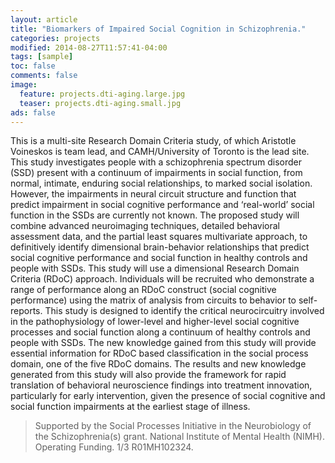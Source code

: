 ```yaml
---
layout: article
title: "Biomarkers of Impaired Social Cognition in Schizophrenia."
categories: projects
modified: 2014-08-27T11:57:41-04:00
tags: [sample]
toc: false
comments: false
image:
  feature: projects.dti-aging.large.jpg
  teaser: projects.dti-aging.small.jpg
ads: false
---
```

This is a multi-site Research Domain Criteria study, of which Aristotle Voineskos is team lead, and CAMH/University of Toronto is the lead site. This study investigates people with a schizophrenia spectrum disorder (SSD) present with a continuum of impairments in social function, from normal, intimate, enduring social relationships, to marked social isolation. However, the impairments in neural circuit structure and function that predict impairment in social cognitive performance and ‘real-world’ social function in the SSDs are currently not known. The proposed study will combine advanced neuroimaging techniques, detailed behavioral assessment data, and the partial least squares multivariate approach, to definitively identify dimensional brain-behavior relationships that predict social cognitive performance and social function in healthy controls and people with SSDs. This study will use a dimensional Research Domain Criteria (RDoC) approach. Individuals will be recruited who demonstrate a range of performance along an RDoC construct (social cognitive performance) using the matrix of analysis from circuits to behavior to self-reports. This study is designed to identify the critical neurocircuitry involved in the pathophysiology of lower-level and higher-level social cognitive processes and social function along a continuum of healthy controls and people with SSDs. The new knowledge gained from this study will provide essential information for RDoC based classification in the social process domain, one of the five RDoC domains. The results and new knowledge generated from this study will also provide the framework for rapid translation of behavioral neuroscience findings into treatment innovation, particularly for early intervention, given the presence of social cognitive and social function impairments at the earliest stage of illness.

> Supported by the Social Processes Initiative in the Neurobiology of the Schizophrenia(s) grant. National Institute of Mental Health (NIMH). Operating Funding. 1/3 R01MH102324.
